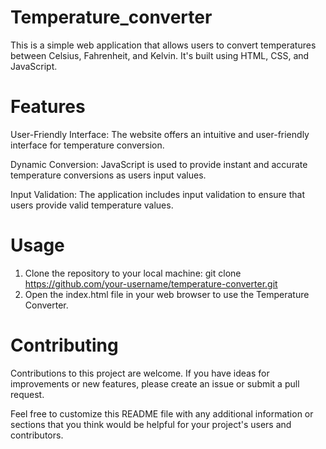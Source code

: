 # Temperature_converter
This is a simple web application that allows users to convert temperatures between Celsius, Fahrenheit, and Kelvin. It's built using HTML, CSS, and JavaScript.

# Features
User-Friendly Interface: The website offers an intuitive and user-friendly interface for temperature conversion.

Dynamic Conversion: JavaScript is used to provide instant and accurate temperature conversions as users input values.

Input Validation: The application includes input validation to ensure that users provide valid temperature values.

# Usage
1. Clone the repository to your local machine:
git clone https://github.com/your-username/temperature-converter.git
2. Open the index.html file in your web browser to use the Temperature Converter.

# Contributing
Contributions to this project are welcome. If you have ideas for improvements or new features, please create an issue or submit a pull request.

Feel free to customize this README file with any additional information or sections that you think would be helpful for your project's users and contributors.
